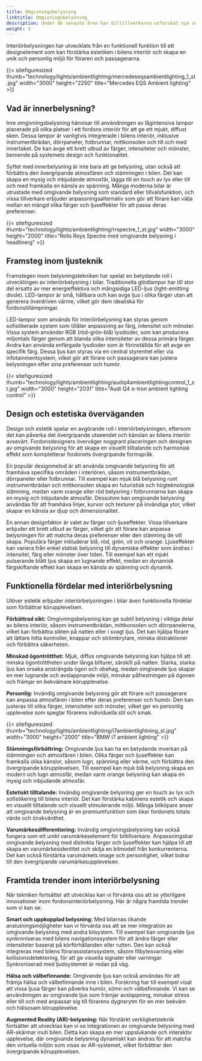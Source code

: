 ```yaml
---
title: Omgivningsbelysning
linktitle: Omgivningsbelysning
description: Under de senaste åren har biltillverkarna utforskat nya sätt att förbättra upplevelsen i bilen, som går utöver bara prestanda och komfort. En sådan innovation som har blivit populär är interiörbelysning, som använder strategiskt placerade lampor för att skapa en visuellt tilltalande och avkopplande atmosfär inuti fordonet.
weight: 3
---
```

<!-- markdownlint-disable MD033 -->
 Interiörbelysningen har utvecklats från en funktionell funktion till ett designelement som kan förstärka estetiken i bilens interiör och skapa en unik och personlig miljö för föraren och passagerarna.

{{< sitefiguresized thumb="technology/lights/ambientlighting/mercedeseqsambientlighting_1_st.jpg" width="3000" height="2250" title="Mercedes EQS Ambient lighting" >}}

## Vad är innerbelysning?

Inre omgivningsbelysning hänvisar till användningen av lågintensiva lampor placerade på olika platser i ett fordons interiör för att ge ett mjukt, diffust sken. Dessa lampor är vanligtvis integrerade i bilens interiör, inklusive instrumentbrädan, dörrpaneler, fotbrunnar, mittkonsolen och till och med innertaket. De kan avge ett brett utbud av färger, intensiteter och mönster, beroende på systemets design och funktionalitet.

Syftet med innerbelysning är inte bara att ge belysning, utan också att förbättra den övergripande atmosfären och stämningen i bilen. Det kan skapa en mysig och inbjudande atmosfär, lägga till en touch av lyx eller till och med framkalla en känsla av spänning. Många moderna bilar är utrustade med omgivande belysning som standard eller tillvalsfunktion, och vissa tillverkare erbjuder anpassningsalternativ som gör att förare kan välja mellan en mängd olika färger och ljuseffekter för att passa deras preferenser.

{{< sitefiguresized thumb="technology/lights/ambientlighting/rrspectre_1_st.jpg" width="3000" height="2000" title="Rolls Roys Spectre med omgivande belysning i headlinerg" >}}

## Framsteg inom ljusteknik

Framstegen inom belysningstekniken har spelat en betydande roll i utvecklingen av interiörbelysning i bilar. Traditionella glödlampor har till stor del ersatts av mer energieffektiva och mångsidiga LED-ljus (light-emitting diode). LED-lampor är små, hållbara och kan avge ljus i olika färger utan att generera överdriven värme, vilket gör dem idealiska för fordonstillämpningar.

LED-lampor som används för interiörbelysning kan styras genom sofistikerade system som tillåter anpassning av färg, intensitet och mönster. Vissa system använder RGB (röd-grön-blå) lysdioder, som kan producera miljontals färger genom att blanda olika intensiteter av dessa primära färger. Andra kan använda enfärgade lysdioder som är förinställda för att avge en specifik färg. Dessa ljus kan styras via en central styrenhet eller via infotainmentsystem, vilket gör att förare och passagerare kan justera belysningen efter sina preferenser och humör.

{{< sitefiguresized thumb="technology/lights/ambientlighting/audiq4ambientlightingcontrol_1_st.jpg" width="3000" height="2031" title="Audi Q4 e-tron ambient lighting control" >}}

## Design och estetiska överväganden

Design och estetik spelar en avgörande roll i interiörbelysningen, eftersom det kan påverka det övergripande utseendet och känslan av bilens interiör avsevärt. Fordonsdesigners överväger noggrant placeringen och designen av omgivande belysning för att skapa en visuellt tilltalande och harmonisk effekt som kompletterar fordonets övergripande formspråk.

En populär designmetod är att använda omgivande belysning för att framhäva specifika områden i interiören, såsom instrumentbrädan, dörrpaneler eller fotbrunnar. Till exempel kan mjuk blå belysning runt instrumentbrädan och mittkonsolen skapa en futuristisk och högteknologisk stämning, medan varm orange eller röd belysning i fotbrunnarna kan skapa en mysig och inbjudande atmosfär. Dessutom kan omgivande belysning användas för att framhäva linjer, kurvor och texturer på invändiga ytor, vilket skapar en känsla av djup och dimensionalitet.

En annan designfaktor är valet av färger och ljuseffekter. Vissa tillverkare erbjuder ett brett utbud av färger, vilket gör att förare kan anpassa belysningen för att matcha deras preferenser eller den stämning de vill skapa. Populära färger inkluderar blå, röd, grön, vit och orange. Ljuseffekter kan variera från enkel statisk belysning till dynamiska effekter som ändras i intensitet, färg eller mönster över tiden. Till exempel kan ett mjukt pulserande blått ljus skapa en lugnande effekt, medan en dynamisk färgskiftande effekt kan skapa en känsla av spänning och dynamik.
## Funktionella fördelar med interiörbelysning

Utöver estetik erbjuder interiörbelysningen i bilar även funktionella fördelar som förbättrar körupplevelsen.

**Förbättrad sikt:** Omgivningsbelysning kan ge subtil belysning i viktiga delar av bilens interiör, såsom instrumentbrädan, mittkonsolen och dörrpanelerna, vilket kan förbättra sikten på natten eller i svagt ljus. Det kan hjälpa förare att lättare hitta kontroller, knappar och strömbrytare, minska distraktioner och förbättra säkerheten.

**Minskad ögontrötthet:** Mjuk, diffus omgivande belysning kan hjälpa till att minska ögontröttheten under långa bilturer, särskilt på natten. Starka, starka ljus kan orsaka ansträngda ögon och obehag, medan omgivande ljus skapar en mer lugnande och avslappnande miljö, minskar påfrestningen på ögonen och främjar en bekvämare körupplevelse.

**Personlig:** Invändig omgivande belysning gör att förare och passagerare kan anpassa atmosfären i bilen efter deras preferenser och humör. Den kan justeras till olika färger, intensiteter och mönster, vilket ger en personlig upplevelse som speglar förarens individuella stil och smak.

{{< sitefiguresized thumb="technology/lights/ambientlighting/i7ambientlightning_st.jpg" width="3000" height="2000" title="BMW i7 ambient lighting" >}}

**Stämningsförbättring:** Omgivande ljus kan ha en betydande inverkan på stämningen och atmosfären i bilen. Olika färger och ljuseffekter kan framkalla olika känslor, såsom lugn, spänning eller värme, och förbättra den övergripande körupplevelsen. Till exempel kan mjuk blå belysning skapa en modern och lugn atmosfär, medan varm orange belysning kan skapa en mysig och inbjudande atmosfär.

**Estetiskt tilltalande:** Invändig omgivande belysning ger en touch av lyx och sofistikering till bilens interiör. Det kan förstärka kabinens estetik och skapa en visuellt tilltalande och visuellt stimulerande miljö. Många bilköpare anser att omgivande belysning är en premiumfunktion som ökar fordonets totala värde och önskvärdhet.

**Varumärkesdifferentiering:** Invändig omgivningsbelysning kan också fungera som ett unikt varumärkeselement för biltillverkare. Anpassningsbar omgivande belysning med distinkta färger och ljuseffekter kan hjälpa till att skapa en varumärkesidentitet och skilja en bilmodell från konkurrenterna. Det kan också förstärka varumärkets image och personlighet, vilket bidrar till den övergripande varumärkesupplevelsen.

## Framtida trender inom interiörbelysning

När tekniken fortsätter att utvecklas kan vi förvänta oss att se ytterligare innovationer inom fordonsinteriörbelysning. Här är några framtida trender som vi kan se:

**Smart och uppkopplad belysning:** Med bilarnas ökande anslutningsmöjligheter kan vi förvänta oss att se mer integration av omgivande belysning med andra bilsystem. Till exempel kan omgivande ljus synkroniseras med bilens navigationssystem för att ändra färger eller intensiteter baserat på körförhållanden eller rutten. Den kan också integreras med bilens förarassistanssystem, såsom filbytesvarning eller kollisionsdetektering, för att ge visuella signaler eller varningar. Synkroniserad med ljudsystemet är redan på väg.

**Hälsa och välbefinnande:** Omgivande ljus kan också användas för att främja hälsa och välbefinnande inne i bilen. Forskning har till exempel visat att vissa ljusa färger kan påverka humör, sömn och välbefinnande. Vi kan se användningen av omgivande ljus som främjar avslappning, minskar stress eller till och med anpassar sig till förarens dygnsrytm för en mer bekväm och hälsosam körupplevelse.

**Augmented Reality (AR)-belysning:** När förstärkt verklighetsteknik fortsätter att utvecklas kan vi se integrationen av omgivande belysning med AR-skärmar inuti bilen. Detta kan skapa en mer uppslukande och interaktiv upplevelse, där omgivande belysning dynamiskt kan ändras för att matcha den virtuella miljön som visas av AR-systemet, vilket förbättrar den övergripande körupplevelsen.
